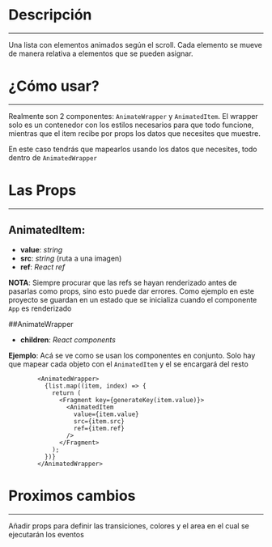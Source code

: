 # Descripción
---

Una lista con elementos animados según el scroll. Cada elemento se mueve de manera relativa a elementos que se pueden asignar.

# ¿Cómo usar?
---

Realmente son 2 componentes: `AnimateWrapper` y `AnimatedItem`. El wrapper solo es un contenedor con los estilos necesarios para que todo funcione, mientras que el item recibe por props los datos que necesites que muestre.

En este caso tendrás que mapearlos usando los datos que necesites, todo dentro de `AnimatedWrapper`

# Las Props
---

## AnimatedItem: 

* **value**: *string*
* **src**: *string* (ruta a una imagen)
* **ref**: *React ref*

**NOTA**: Siempre procurar que las refs se hayan renderizado antes de pasarlas como props, sino esto puede dar errores.
Como ejemplo en este proyecto se guardan en un estado que se inicializa cuando el componente `App` es renderizado

##AnimateWrapper

* **children**: *React components*

**Ejemplo**: Acá se ve como se usan los componentes en conjunto. Solo hay que mapear cada objeto con el `AnimatedItem` y 
el se encargará del resto

```
        <AnimatedWrapper>
          {list.map((item, index) => {
            return (
              <Fragment key={generateKey(item.value)}>
                <AnimatedItem
                  value={item.value}
                  src={item.src}
                  ref={item.ref}
                />
              </Fragment>
            );
          })}
        </AnimatedWrapper>

```

# Proximos cambios
---

Añadir props para definir las transiciones, colores y el area en el cual se ejecutarán los eventos
